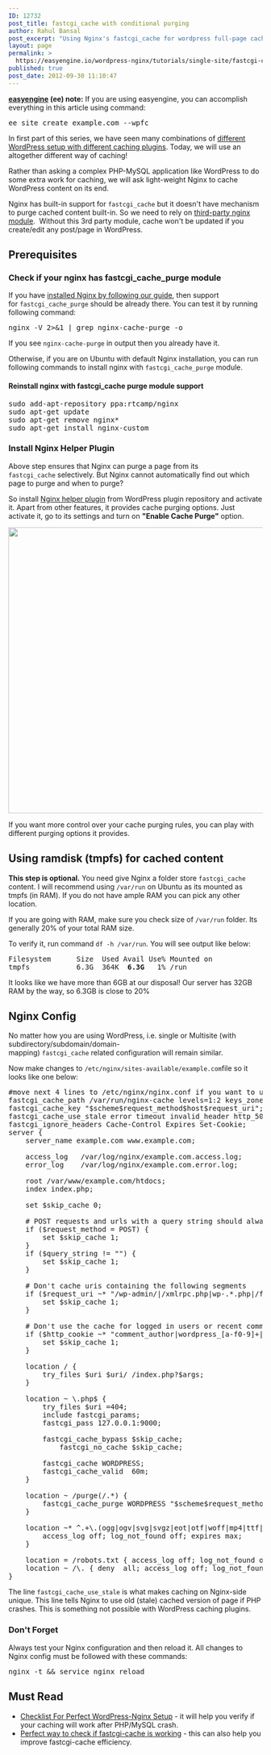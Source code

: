 ```yaml
---
ID: 12732
post_title: fastcgi_cache with conditional purging
author: Rahul Bansal
post_excerpt: "Using Nginx's fastcgi_cache for wordpress full-page caching is generally faster and with fascgi_cache_purge module and nginx helper plugin you can keep cache updated"
layout: page
permalink: >
  https://easyengine.io/wordpress-nginx/tutorials/single-site/fastcgi-cache-with-purging/
published: true
post_date: 2012-09-30 11:10:47
---
```

<div class="rtp-success">

<strong><a href="https://easyengine.io/easyengine">easyengine</a> (ee) note:</strong> If you are using easyengine, you can accomplish everything in this article using command:
<pre>ee site create example.com --wpfc</pre>
</div>
In first part of this series, we have seen many combinations of <a href="https://easyengine.io/wordpress-nginx/tutorials/">different WordPress setup with different caching plugins</a>. Today, we will use an altogether different way of caching!

Rather than asking a complex PHP-MySQL application like WordPress to do some extra work for caching, we will ask light-weight Nginx to cache WordPress content on its end.

Nginx has built-in support for <code>fastcgi_cache</code> but it doesn't have mechanism to purge cached content built-in. So we need to rely on <a href="https://github.com/FRiCKLE/ngx_cache_purge/">third-party nginx module</a>.  Without this 3rd party module, cache won't be updated if you create/edit any post/page in WordPress.
<h2>Prerequisites</h2>
<h3>Check if your nginx has fastcgi_cache_purge module</h3>
If you have <a href="https://easyengine.io/tutorials/linux/ubuntu-php-mysql-nginx-postfix/">installed Nginx by following our guide</a>, then support for <code>fastcgi_cache_purge</code> should be already there. You can test it by running following command:
<pre>nginx -V 2&gt;&amp;1 | grep nginx-cache-purge -o</pre>
If you see <code>nginx-cache-purge</code> in output then you already have it.

Otherwise, if you are on Ubuntu with default Nginx installation, you can run following commands to install nginx with <code>fastcgi_cache_purge</code> module.
<h4>Reinstall nginx with fastcgi_cache purge module support</h4>
<pre>sudo add-apt-repository ppa:rtcamp/nginx
sudo apt-get update
sudo apt-get remove nginx*
sudo apt-get install nginx-custom</pre>
<h3>Install Nginx Helper Plugin</h3>
Above step ensures that Nginx can purge a page from its <code>fastcgi_cache</code> selectively. But Nginx cannot automatically find out which page to purge and when to purge?

So install <a href="http://wordpress.org/extend/plugins/nginx-helper/">Nginx helper plugin</a> from WordPress plugin repository and activate it. Apart from other features, it provides cache purging options. Just activate it, go to its settings and turn on <strong>"Enable Cache Purge"</strong> option.

<a href="http://wordpress.org/extend/plugins/nginx-helper/"><img class="size-full wp-image-14734 alignnone" title="Nginx Helper - Purge Options For WordPress" src="https://easyengine.io/wp-content/uploads/2012/09/Nginx-Helper-Purge-Options-For-WordPress.png" alt="" width="627" height="567" /></a>

If you want more control over your cache purging rules, you can play with different purging options it provides.
<h2>Using ramdisk (tmpfs) for cached content</h2>
<strong>This step is optional.</strong> You need give Nginx a folder store <code>fastcgi_cache</code> content. I will recommend using <code>/var/run</code> on Ubuntu as its mounted as tmpfs (in RAM). If you do not have ample RAM you can pick any other location.

If you are going with RAM, make sure you check size of <code>/var/run</code> folder. Its generally 20% of your total RAM size.

To verify it, run command <code>df -h /var/run</code>. You will see output like below:
<pre>Filesystem      Size  Used Avail Use% Mounted on
tmpfs           6.3G  364K  <strong>6.3G</strong>   1% /run</pre>
It looks like we have more than 6GB at our disposal! Our server has 32GB RAM by the way, so 6.3GB is close to 20%
<h2>Nginx Config</h2>
No matter how you are using WordPress, i.e. single or Multisite (with subdirectory/subdomain/domain-mapping) <code>fastcgi_cache</code> related configuration will remain similar.

Now make changes to <code>/etc/nginx/sites-available/example.com</code>file so it looks like one below:
<pre class="prettyprint">#move next 4 lines to /etc/nginx/nginx.conf if you want to use fastcgi_cache across many sites 
fastcgi_cache_path /var/run/nginx-cache levels=1:2 keys_zone=WORDPRESS:100m inactive=60m;
fastcgi_cache_key "$scheme$request_method$host$request_uri";
fastcgi_cache_use_stale error timeout invalid_header http_500;
fastcgi_ignore_headers Cache-Control Expires Set-Cookie;
server {
	server_name example.com www.example.com;

	access_log   /var/log/nginx/example.com.access.log;
	error_log    /var/log/nginx/example.com.error.log;

	root /var/www/example.com/htdocs;
	index index.php;

	set $skip_cache 0;

	# POST requests and urls with a query string should always go to PHP
	if ($request_method = POST) {
		set $skip_cache 1;
	}   
	if ($query_string != "") {
		set $skip_cache 1;
	}   

	# Don't cache uris containing the following segments
	if ($request_uri ~* "/wp-admin/|/xmlrpc.php|wp-.*.php|/feed/|index.php|sitemap(_index)?.xml") {
		set $skip_cache 1;
	}   

	# Don't use the cache for logged in users or recent commenters
	if ($http_cookie ~* "comment_author|wordpress_[a-f0-9]+|wp-postpass|wordpress_no_cache|wordpress_logged_in") {
		set $skip_cache 1;
	}

	location / {
		try_files $uri $uri/ /index.php?$args;
	}    

	location ~ \.php$ {
		try_files $uri =404; 
		include fastcgi_params;
		fastcgi_pass 127.0.0.1:9000;

		fastcgi_cache_bypass $skip_cache;
	        fastcgi_no_cache $skip_cache;

		fastcgi_cache WORDPRESS;
		fastcgi_cache_valid  60m;
	}

	location ~ /purge(/.*) {
	    fastcgi_cache_purge WORDPRESS "$scheme$request_method$host$1";
	}	

	location ~* ^.+\.(ogg|ogv|svg|svgz|eot|otf|woff|mp4|ttf|rss|atom|jpg|jpeg|gif|png|ico|zip|tgz|gz|rar|bz2|doc|xls|exe|ppt|tar|mid|midi|wav|bmp|rtf)$ {
		access_log off;	log_not_found off; expires max;
	}

	location = /robots.txt { access_log off; log_not_found off; }
	location ~ /\. { deny  all; access_log off; log_not_found off; }
}</pre>
The line <code>fastcgi_cache_use_stale</code> is what makes caching on Nginx-side unique. This line tells Nginx to use old (stale) cached version of page if PHP crashes. This is something not possible with WordPress caching plugins.
<h3>Don't Forget</h3>
Always test your Nginx configuration and then reload it. All changes to Nginx config must be followed with these commands:
<pre>nginx -t &amp;&amp; service nginx reload</pre>
<h2>Must Read</h2>
<ul>
	<li><a title="Checklist For Perfect WordPress-Nginx Setup" href="https://easyengine.io/tutorials/checklist-verify-wordpressnginx-setup/">Checklist For Perfect WordPress-Nginx Setup</a> - it will help you verify if your caching will work after PHP/MySQL crash.</li>
	<li><a href="https://easyengine.io/wordpress-nginx/tutorials/nginx/upstream-cache-status-in-response-header/">Perfect way to check if fastcgi-cache is working</a> - this can also help you improve fastcgi-cache efficiency.</li>
</ul>
